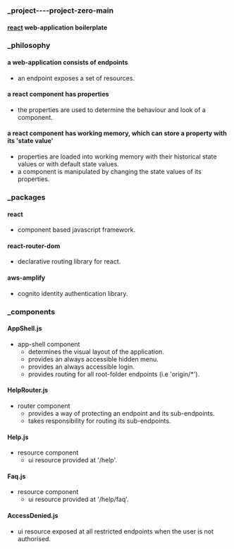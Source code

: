### _project----project-zero-main
#### [react](https://reactjs.org 'react homepage') web-application boilerplate  
### _philosophy  
#### a web-application consists of endpoints  
  * an endpoint exposes a set of resources.
#### a react component has properties
  * the properties are used to determine the behaviour and look of a component.  
#### a react component has working memory, which can store a property with its 'state value'
  * properties are loaded into working memory with their historical state values or with default state values.  
  * a component is manipulated by changing the state values of its properties.
### _packages
#### react  
  * component based javascript framework.
#### react-router-dom  
  * declarative routing library for react.
#### aws-amplify  
  * cognito identity authentication library.  
### _components   
#### AppShell.js   
* app-shell component
  * determines the visual layout of the application.
  * provides an always accessible hidden menu.
  * provides an always accessible login.
  * provides routing for all root-folder endpoints (i.e 'origin/*').
#### HelpRouter.js   
* router component
  * provides a way of protecting an endpoint and its sub-endpoints.
  * takes responsibility for routing its sub-endpoints.
#### Help.js  
* resource component
  * ui resource provided at '/help'.
#### Faq.js  
* resource component
  * ui resource provided at '/help/faq'.
#### AccessDenied.js
* ui resource exposed at all restricted endpoints when the user is not authorised.
